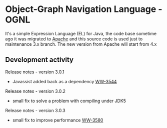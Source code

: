 # Object-Graph Navigation Language - OGNL #

It's a simple Expression Language (EL) for Java, the code base sometime ago it was migrated to [Apache](http://incubator.apache.org/projects/ognl.html)
and this source code is used just to maintenance 3.x branch. The new version from Apache will start from 4.x


## Development activity ##

Release notes - version 3.0.1
 * Javassist added back as a dependency [WW-3544](https://issues.apache.org/jira/browse/WW-3544)

Release notes - version 3.0.2
 * small fix to solve a problem with compiling under JDK5

Release notes - version 3.0.3
 * small fix to improve performance [WW-3580](https://issues.apache.org/jira/browse/WW-3580 "Critical performance issue in production environment as thread dumps are leading to OGNL 3.0 thread blocking! Website could be backed out!")

